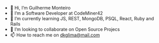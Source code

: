- 👋 Hi, I’m Guilherme Monteiro
- 👀 I’m a Software Developer at CodeMiner42
- 🌱 I’m currently learning JS, REST, MongoDB, PSQL, React, Ruby and Rails 
- 💞️ I’m looking to collaborate on Open Source Projecs
- 📫 How to reach me on dkglima@mail.com

<!---
Thekote/Thekote is a ✨ special ✨ repository because its `README.md` (this file) appears on your GitHub profile.
You can click the Preview link to take a look at your changes.
--->
